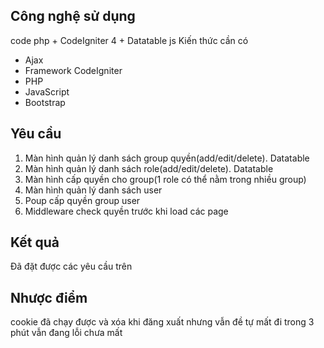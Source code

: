 ## Công nghệ sử dụng 
code php + CodeIgniter 4 + Datatable js
Kiến thức cần có
- Ajax
- Framework CodeIgniter 
- PHP
- JavaScript
- Bootstrap


## Yêu cầu 
1. Màn hình quản lý danh sách group quyền(add/edit/delete). Datatable
2. Màn hình quản lý danh sách role(add/edit/delete). Datatable
3. Màn hình cấp quyền cho group(1 role có thể nằm trong nhiều group)
4. Màn hình quản lý danh sách user
5. Poup cấp quyền group user
6. Middleware check quyền trước khi load các page

## Kết quả 
Đã đặt được các yêu cầu trên 
## Nhược điểm 
cookie đã chạy được và xóa khi đăng xuất nhưng vẫn đề tự mất đi trong 3 phút vẫn đang lỗi chưa mất